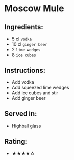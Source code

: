 # Moscow Mule

## Ingredients:
- 5 cl `vodka`
- 10 cl `ginger beer`
- 2 `lime wedges`
- 8 `ice cubes`

## Instructions:
- Add vodka
- Add squeezed lime wedges
- Add ice cubes and stir
- Add ginger beer

## Served in:
- Highball glass

## Rating:
- ★★★★☆